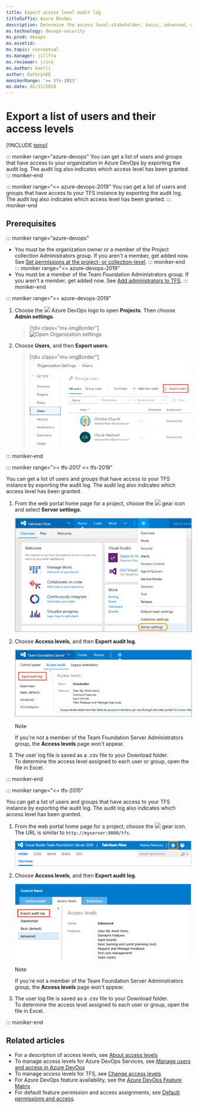 ```yaml
---
title: Export access level audit log 
titleSuffix: Azure DevOps
description: Determine the access level-stakeholder, basic, advanced, or VS Enterprise-granted to user accounts  
ms.technology: devops-security
ms.prod: devops
ms.assetid: 
ms.topic: conceptual
ms.manager: jillfra
ms.reviewer: jrice 
ms.author: kaelli
author: KathrynEE
monikerRange: '>= tfs-2013'
ms.date: 02/11/2019
---
```


# Export a list of users and their access levels

[!INCLUDE [temp](../../_shared/version-vsts-tfs-all-versions.md)]

<a id="export-audit-log" >  </a>

::: moniker range="azure-devops" 
You can get a list of users and groups that have access to your organization in Azure DevOps by exporting the audit log. The audit log also indicates which access level has been granted.
::: moniker-end    

::: moniker range="<= azure-devops-2019" 
You can get a list of users and groups that have access to your TFS instance by exporting the audit log. The audit log also indicates which access level has been granted.
::: moniker-end    



## Prerequisites
::: moniker range="azure-devops" 
* You must be the organization owner or a member of the Project collection Administrators group. If you aren't a member, get added now. See [Set permissions at the project- or collection-level](/azure/devops/organizations/security/set-project-collection-level-permissions).
  ::: moniker-end    
  ::: moniker range="<= azure-devops-2019" 
* You must be a member of the Team Foundation Administrators group. If you aren't a member, get added now. See [Add administrators to TFS](/azure/devops/server/admin/add-administrator-tfs).
  ::: moniker-end 

::: moniker range=">= azure-devops-2019"

1. Choose the ![ ](/azure/devops/_img/icons/project-icon.png) Azure DevOps logo to open **Projects**. Then choose **Admin settings**. 

	> [!div class="mx-imgBorder"]  
	> ![Open Organization settings](/azure/devops/_shared/_img/settings/open-admin-settings-vert.png)  

1. Choose **Users**, and then **Export users**. 

	> [!div class="mx-imgBorder"]  
	> ![Export users](_img/export-users-audit/export-new-nav.png)

::: moniker-end  

::: moniker range=">= tfs-2017 <= tfs-2018"

You can get a list of users and groups that have access to your TFS instance by exporting the audit log. The audit log also indicates which access level has been granted.  

1. From the web portal home page for a project, choose the ![ ](/azure/devops/_img/icons/gear_icon.png) gear icon and select **Server settings**. 

	<img src="_img/access-levels-2017-open-admin-context.png" alt="TFS 2017, Web portal, open the Server settings admin context" style="border: 1px solid #C3C3C3;" />  

1. Choose **Access levels**, and then **Export audit log**. 

	<img src="_img/export-users-audit/export-audit-log-tfs.png" alt="Control panel, admin context, Export audit log" style="border: 1px solid #C3C3C3;" />  

	> [!NOTE]   
	> If you're not a member of the Team Foundation Server Administrators group, the **Access levels** page won't appear. 

2. The user log file is saved as a .csv file to your Download folder.  
	To determine the access level assigned to each user or group, open the file in Excel.

::: moniker-end


::: moniker range="<= tfs-2015"

You can get a list of users and groups that have access to your TFS instance by exporting the audit log. The audit log also indicates which access level has been granted.  

1. From the web portal home page for a project, choose the ![ ](/azure/devops/_img/icons/gear_icon.png) gear icon. The URL is similar to `http://myserver:8080/tfs`.

	![TFS 2015, Web portal, open the Server settings admin context](_img/ALM_CAL_OpenAdminPage.png)

1. Choose **Access levels**, and then **Export audit log**. 

	![Control panel, admin context, Export audit log](_img/export-users-audit/tfs-2013-export.png) 

	> [!NOTE]   
	> If you're not a member of the Team Foundation Server Administrators group, the **Access levels** page won't appear. 

2. The user log file is saved as a .csv file to your Download folder.  
	To determine the access level assigned to each user or group, open the file in Excel.

::: moniker-end


## Related articles

- For a description of access levels, see [About access levels](access-levels.md)
- To manage access levels for Azure DevOps Services, see [Manage users and access in Azure DevOps](../accounts/add-organization-users.md) 
- To manage access levels for TFS, see [Change access levels](change-access-levels.md)
- For Azure DevOps feature availability, see the [Azure DevOps Feature Matrix](https://visualstudio.microsoft.com/pricing/visual-studio-online-feature-matrix-vs)
- For default feature permission and access assignments, see [Default permissions and access](permissions-access.md). 
